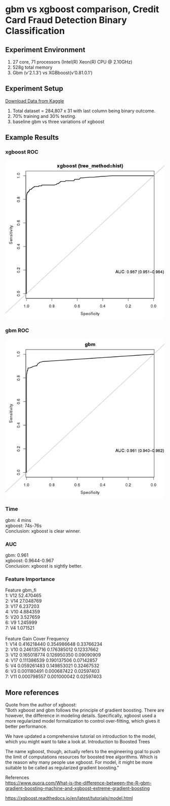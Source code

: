 # gbm vs xgboost comparison, Credit Card Fraud Detection Binary Classification<br/>
## Experiment Environment<br/>
1. 27 core, 71 processors (Intel(R) Xeon(R) CPU @ 2.10GHz)
2. 528g total memory
3. Gbm (v‘2.1.3’) vs XGBboost(v‘0.81.0.1’) 

## Experiment Setup<br/>
[Download Data from Kaggle](https://www.kaggle.com/mlg-ulb/creditcardfraud)
1. Total dataset = 284,807 x 31 with last column being binary outcome.
2. 70% training and 30% testing.
3. baseline gbm vs three variations of xgboost

## Example Results<br/>
### xgboost ROC<br/>
![](img/roc_xgboost.png)
### gbm ROC<br/>
![](img/roc_gbm.png)

### Time<br/>
gbm: 4 mins<br/>
xgboost: 74s-76s<br/>
Conclusion: xgboost is clear winner.<br/>

### AUC<br/>
gbm: 0.961<br/>
xgboost: 0.9644-0.967<br/>
Conclusion: xgboost is sightly better.<br/>

### Feature Importance<br/>
Feature gbm_fi<br/>
1: V12 52.470465<br/>
2: V14 27.048769<br/>
3: V17  6.237203<br/>
4: V10  4.884359<br/>
5: V20  3.527659<br/>
6:  V9  1.245999<br/>
7:  V4  1.071521<br/>
<br/>
Feature        Gain       Cover  Frequency<br/>
1:     V14 0.416218440 0.354986648 0.33766234<br/>
2:     V10 0.246135716 0.176385012 0.12337662<br/>
3:     V12 0.165018774 0.126950350 0.09090909<br/>
4:     V17 0.111386539 0.190137506 0.07142857<br/>
5:      V4 0.059261483 0.149853021 0.32467532<br/>
6:      V3 0.001180491 0.000687422 0.02597403<br/>
7:     V11 0.000798557 0.001000042 0.02597403<br/>

## More references<br/>
Quote from the author of xgboost:<br/>
"Both xgboost and gbm follows the principle of gradient boosting. There are however, the difference in modeling details. Specifically, xgboost used a more regularized model formalization to control over-fitting, which gives it better performance.<br/>

We have updated a comprehensive tutorial on introduction to the model, which you might want to take a look at. Introduction to Boosted Trees<br/>

The name xgboost, though, actually refers to the engineering goal to push the limit of computations resources for boosted tree algorithms. Which is the reason why many people use xgboost. For model, it might be more suitable to be called as regularized gradient boosting."<br/>

References<br/>
https://www.quora.com/What-is-the-difference-between-the-R-gbm-gradient-boosting-machine-and-xgboost-extreme-gradient-boosting<br/>

https://xgboost.readthedocs.io/en/latest/tutorials/model.html<br/>
